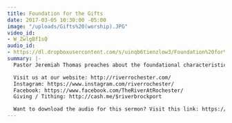 ```yaml
---
title: Foundation for the Gifts
date: 2017-03-05 10:30:00 -05:00
image: "/uploads/Gifts%20(worship).JPG"
video_id:
- W_ZwlgBf1sQ
audio_id:
- https://dl.dropboxusercontent.com/s/uinqb6tienzlow3/Foundation%20for%20the%20Gifts.mp3?dl=0
summary: |-
  Pastor Jeremiah Thomas preaches about the foundational characteristics of a person who practices the gifts of the spirit.

  Visit us at our website: http://riverrochester.com/
  Instagram: https://www.instagram.com/riverrochester/
  Facebook: https://www.facebook.com/TheRiverAtRochester/
  Giving / Tithing: http://cash.me/$riverbrockport

  Want to download the audio for this sermon? Visit this link: https://riverrochester.com/sermons/foundation-for-the-gifts.html and follow the instructions
---
```


